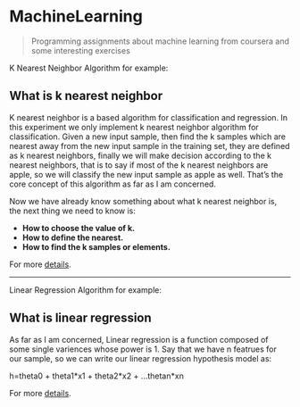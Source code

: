 # MachineLearning
>Programming assignments about machine learning from coursera and some interesting exercises

K Nearest Neighbor Algorithm for example:

## What is k nearest neighbor
K nearest neighbor is a based algorithm for classification and regression. In this experiment we only implement k nearest neighbor algorithm for classification. Given a new input sample, then find the k samples which are nearest away from the new input sample in the training set, they are defined as k nearest neighbors, finally we will make decision according to the k nearest neighbors, that is to say if most of the k nearest neighbors are apple, so we will classify the new input sample as apple as well. That’s the core concept of this algorithm as far as I am concerned.

Now we have already know something about what k nearest neighbor is, the next thing we need to know is: 

* **How to choose the value of k.**
* **How to define the nearest.**
* **How to find the k samples or elements.**

For more [details](https://github.com/wangruns/MachineLearning/blob/master/knn-algorithm/knn-algorithm-exercise.md).



***
Linear Regression Algorithm for example:

## What is linear regression
As far as I am concerned, Linear regression is a function composed of some single variences whose power is 1. Say that we have n featrues for our sample, so we can write our linear regression hypothesis model as:

h=theta0 + theta1\*x1 + theta2\*x2 + ...thetan\*xn

For more [details](https://github.com/wangruns/MachineLearning/blob/master/linear-regression-algorithm/linear-regression-algorithm-exercise.md). 
